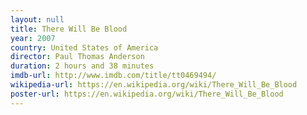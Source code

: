 ```yaml
---
layout: null
title: There Will Be Blood
year: 2007
country: United States of America
director: Paul Thomas Anderson
duration: 2 hours and 38 minutes
imdb-url: http://www.imdb.com/title/tt0469494/
wikipedia-url: https://en.wikipedia.org/wiki/There_Will_Be_Blood
poster-url: https://en.wikipedia.org/wiki/There_Will_Be_Blood
---
```

